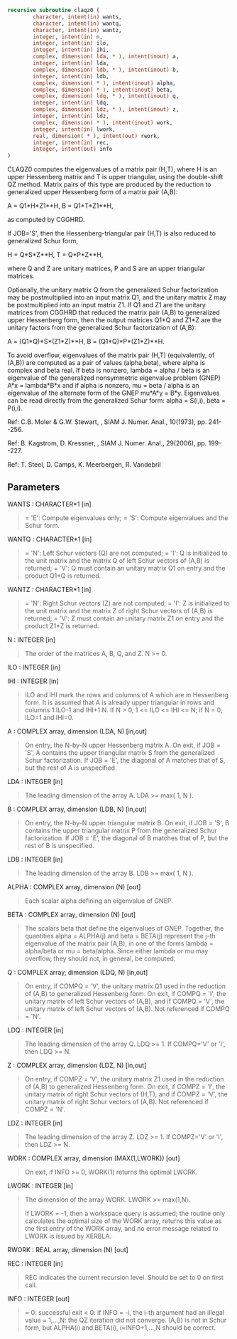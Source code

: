 ```fortran
recursive subroutine claqz0 (
        character, intent(in) wants,
        character, intent(in) wantq,
        character, intent(in) wantz,
        integer, intent(in) n,
        integer, intent(in) ilo,
        integer, intent(in) ihi,
        complex, dimension( lda, * ), intent(inout) a,
        integer, intent(in) lda,
        complex, dimension( ldb, * ), intent(inout) b,
        integer, intent(in) ldb,
        complex, dimension( * ), intent(inout) alpha,
        complex, dimension( * ), intent(inout) beta,
        complex, dimension( ldq, * ), intent(inout) q,
        integer, intent(in) ldq,
        complex, dimension( ldz, * ), intent(inout) z,
        integer, intent(in) ldz,
        complex, dimension( * ), intent(inout) work,
        integer, intent(in) lwork,
        real, dimension( * ), intent(out) rwork,
        integer, intent(in) rec,
        integer, intent(out) info
)
```

CLAQZ0 computes the eigenvalues of a matrix pair (H,T),
where H is an upper Hessenberg matrix and T is upper triangular,
using the double-shift QZ method.
Matrix pairs of this type are produced by the reduction to
generalized upper Hessenberg form of a matrix pair (A,B):

A = Q1\*H\*Z1\*\*H,  B = Q1\*T\*Z1\*\*H,

as computed by CGGHRD.

If JOB='S', then the Hessenberg-triangular pair (H,T) is
also reduced to generalized Schur form,

H = Q\*S\*Z\*\*H,  T = Q\*P\*Z\*\*H,

where Q and Z are unitary matrices, P and S are an upper triangular
matrices.

Optionally, the unitary matrix Q from the generalized Schur
factorization may be postmultiplied into an input matrix Q1, and the
unitary matrix Z may be postmultiplied into an input matrix Z1.
If Q1 and Z1 are the unitary matrices from CGGHRD that reduced
the matrix pair (A,B) to generalized upper Hessenberg form, then the
output matrices Q1\*Q and Z1\*Z are the unitary factors from the
generalized Schur factorization of (A,B):

A = (Q1\*Q)\*S\*(Z1\*Z)\*\*H,  B = (Q1\*Q)\*P\*(Z1\*Z)\*\*H.

To avoid overflow, eigenvalues of the matrix pair (H,T) (equivalently,
of (A,B)) are computed as a pair of values (alpha,beta), where alpha is
complex and beta real.
If beta is nonzero, lambda = alpha / beta is an eigenvalue of the
generalized nonsymmetric eigenvalue problem (GNEP)
A\*x = lambda\*B\*x
and if alpha is nonzero, mu = beta / alpha is an eigenvalue of the
alternate form of the GNEP
mu\*A\*y = B\*y.
Eigenvalues can be read directly from the generalized Schur
form:
alpha = S(i,i), beta = P(i,i).

Ref: C.B. Moler & G.W. Stewart, , SIAM J. Numer. Anal., 10(1973),
pp. 241--256.

Ref: B. Kagstrom, D. Kressner, , SIAM J. Numer.
Anal., 29(2006), pp. 199--227.

Ref: T. Steel, D. Camps, K. Meerbergen, R. Vandebril

## Parameters
WANTS : CHARACTER\*1 [in]
> = 'E': Compute eigenvalues only;
> = 'S': Compute eigenvalues and the Schur form.

WANTQ : CHARACTER\*1 [in]
> = 'N': Left Schur vectors (Q) are not computed;
> = 'I': Q is initialized to the unit matrix and the matrix Q
> of left Schur vectors of (A,B) is returned;
> = 'V': Q must contain an unitary matrix Q1 on entry and
> the product Q1\*Q is returned.

WANTZ : CHARACTER\*1 [in]
> = 'N': Right Schur vectors (Z) are not computed;
> = 'I': Z is initialized to the unit matrix and the matrix Z
> of right Schur vectors of (A,B) is returned;
> = 'V': Z must contain an unitary matrix Z1 on entry and
> the product Z1\*Z is returned.

N : INTEGER [in]
> The order of the matrices A, B, Q, and Z.  N >= 0.

ILO : INTEGER [in]

IHI : INTEGER [in]
> ILO and IHI mark the rows and columns of A which are in
> Hessenberg form.  It is assumed that A is already upper
> triangular in rows and columns 1:ILO-1 and IHI+1:N.
> If N > 0, 1 <= ILO <= IHI <= N; if N = 0, ILO=1 and IHI=0.

A : COMPLEX array, dimension (LDA, N) [in,out]
> On entry, the N-by-N upper Hessenberg matrix A.
> On exit, if JOB = 'S', A contains the upper triangular
> matrix S from the generalized Schur factorization.
> If JOB = 'E', the diagonal of A matches that of S, but
> the rest of A is unspecified.

LDA : INTEGER [in]
> The leading dimension of the array A.  LDA >= max( 1, N ).

B : COMPLEX array, dimension (LDB, N) [in,out]
> On entry, the N-by-N upper triangular matrix B.
> On exit, if JOB = 'S', B contains the upper triangular
> matrix P from the generalized Schur factorization.
> If JOB = 'E', the diagonal of B matches that of P, but
> the rest of B is unspecified.

LDB : INTEGER [in]
> The leading dimension of the array B.  LDB >= max( 1, N ).

ALPHA : COMPLEX array, dimension (N) [out]
> Each scalar alpha defining an eigenvalue
> of GNEP.

BETA : COMPLEX array, dimension (N) [out]
> The scalars beta that define the eigenvalues of GNEP.
> Together, the quantities alpha = ALPHA(j) and
> beta = BETA(j) represent the j-th eigenvalue of the matrix
> pair (A,B), in one of the forms lambda = alpha/beta or
> mu = beta/alpha.  Since either lambda or mu may overflow,
> they should not, in general, be computed.

Q : COMPLEX array, dimension (LDQ, N) [in,out]
> On entry, if COMPQ = 'V', the unitary matrix Q1 used in
> the reduction of (A,B) to generalized Hessenberg form.
> On exit, if COMPQ = 'I', the unitary matrix of left Schur
> vectors of (A,B), and if COMPQ = 'V', the unitary matrix
> of left Schur vectors of (A,B).
> Not referenced if COMPQ = 'N'.

LDQ : INTEGER [in]
> The leading dimension of the array Q.  LDQ >= 1.
> If COMPQ='V' or 'I', then LDQ >= N.

Z : COMPLEX array, dimension (LDZ, N) [in,out]
> On entry, if COMPZ = 'V', the unitary matrix Z1 used in
> the reduction of (A,B) to generalized Hessenberg form.
> On exit, if COMPZ = 'I', the unitary matrix of
> right Schur vectors of (H,T), and if COMPZ = 'V', the
> unitary matrix of right Schur vectors of (A,B).
> Not referenced if COMPZ = 'N'.

LDZ : INTEGER [in]
> The leading dimension of the array Z.  LDZ >= 1.
> If COMPZ='V' or 'I', then LDZ >= N.

WORK : COMPLEX array, dimension (MAX(1,LWORK)) [out]
> On exit, if INFO >= 0, WORK(1) returns the optimal LWORK.

LWORK : INTEGER [in]
> The dimension of the array WORK.  LWORK >= max(1,N).
> 
> If LWORK = -1, then a workspace query is assumed; the routine
> only calculates the optimal size of the WORK array, returns
> this value as the first entry of the WORK array, and no error
> message related to LWORK is issued by XERBLA.

RWORK : REAL array, dimension (N) [out]

REC : INTEGER [in]
> REC indicates the current recursion level. Should be set
> to 0 on first call.

INFO : INTEGER [out]
> = 0: successful exit
> < 0: if INFO = -i, the i-th argument had an illegal value
> = 1,...,N: the QZ iteration did not converge.  (A,B) is not
> in Schur form, but ALPHA(i) and
> BETA(i), i=INFO+1,...,N should be correct.
